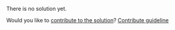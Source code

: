 
There is no solution yet.

Would you like to [contribute to the solution](https://github.com/BFEdev/BFE.dev-solutions/blob/main/typescript/implement-add-a-b_en.md)? [Contribute guideline](https://github.com/BFEdev/BFE.dev-solutions#how-to-contribute)
